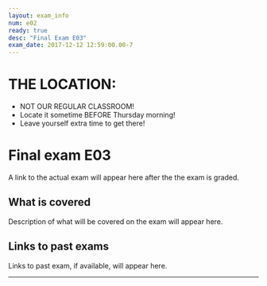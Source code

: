 ```yaml
---
layout: exam_info
num: e02
ready: true
desc: "Final Exam E03"
exam_date: 2017-12-12 12:59:00.00-7
---
```



# THE LOCATION: 

* NOT OUR REGULAR CLASSROOM!   
* Locate it sometime BEFORE Thursday morning!
* Leave yourself extra time to get there!

# Final exam E03

A link to the actual exam will appear here after the the exam is graded.

## What is covered

Description of what will be covered on the exam will appear here.

## Links to past exams

Links to past exam, if available, will appear here.

---

<div style="display:none;">  http://ucsb-cs8-f17.github.io/exam/e03 </div>
